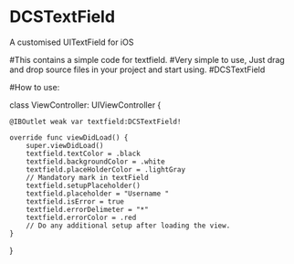 # DCSTextField
A customised UITextField for iOS 

#This contains a simple code for textfield. #Very simple to use, Just drag and drop source files in your project and start using. #DCSTextField

#How to use:

class ViewController: UIViewController {
    
    
    @IBOutlet weak var textfield:DCSTextField!

    override func viewDidLoad() {
        super.viewDidLoad()
        textfield.textColor = .black
        textfield.backgroundColor = .white
        textfield.placeHolderColor = .lightGray
        // Mandatory mark in textField
        textfield.setupPlaceholder()
        textfield.placeholder = "Username "
        textfield.isError = true
        textfield.errorDelimeter = "*"
        textfield.errorColor = .red
        // Do any additional setup after loading the view.
    }


}
